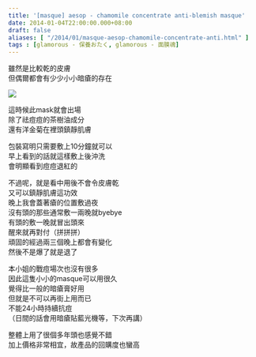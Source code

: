 ```yaml
---
title: '[masque] aesop - chamomile concentrate anti-blemish masque'
date: 2014-01-04T22:00:00.000+08:00
draft: false
aliases: [ "/2014/01/masque-aesop-chamomile-concentrate-anti.html" ]
tags : [glamorous - 保養おたく, glamorous - 面膜魂]
---
```


雖然是比較乾的皮膚  
但偶爾都會有少少小小暗瘡的存在  

![](/images/aesopchamomile.jpg)

這時候此mask就會出場  
除了祛痘痘的茶樹油成分  
還有洋金菊在裡頭鎮靜肌膚  
  
包裝寫明只需要敷上10分鐘就可以  
早上看到的話就這樣敷上後沖洗  
會明顯看到痘痘退紅的  
  
不過呢，就是看中用後不會令皮膚乾  
又可以鎮靜肌膚這功效  
晚上我會蓋著瘡的位置敷過夜  
沒有頭的那些通常敷一兩晚就byebye  
有頭的敷一晚就冒出頭來  
醒來就再對付（拼拼拼）  
頑固的經過兩三個晚上都會有變化  
然後不是爆了就是退了  
  
本小姐的戰痘場次也沒有很多  
因此這隻小小的masque可以用很久  
覺得比一般的暗瘡膏好用  
但就是不可以再街上用而已  
不能24小時持續抗痘  
（日間的話會用暗瘡貼藍光機等，下次再講）  
  
整體上用了很個多年頭也感覺不錯  
加上價格非常相宜，故產品的回購度也蠻高
